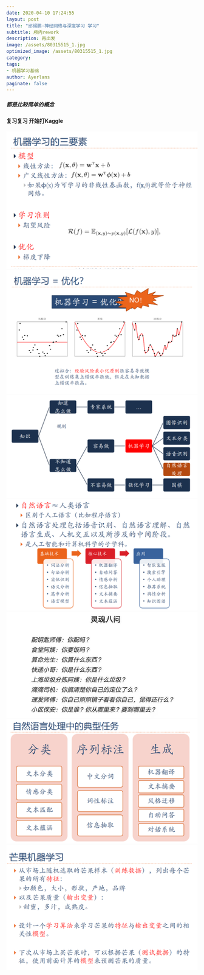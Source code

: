 ```yaml
---
date: 2020-04-10 17:24:55
layout: post
title: "邱锡鹏-神经网络与深度学习 学习"
subtitle: 颅内rework
description: 再出发
image: /assets/80315515_1.jpg
optimized_image: /assets/80315515_1.jpg
category:
tags:
- 机器学习基础
author: Ayerlans
paginate: false
---
```


##### 都是比较简单的概念  
#### 复习复习 开始打Kaggle


![Snipaste_2020-04-11_12-05-12](/assets/Snipaste_2020-04-11_12-05-12.png)![Snipaste_2020-04-11_12-07-22](/assets/Snipaste_2020-04-11_12-07-22.png)![Snipaste_2020-04-11_12-01-57](/assets/Snipaste_2020-04-11_12-01-57.png)![Snipaste_2020-04-11_12-02-14](/assets/Snipaste_2020-04-11_12-02-14.png)![Snipaste_2020-04-11_12-02-42](/assets/Snipaste_2020-04-11_12-02-42.png)![Snipaste_2020-04-11_12-03-25](/assets/Snipaste_2020-04-11_12-03-25.png)![Snipaste_2020-04-11_12-03-56](/assets/Snipaste_2020-04-11_12-03-56.png)
